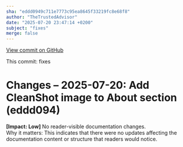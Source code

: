 ```yaml
---
sha: "eddd0949c711e7773c95ea8645f33219fc8e68f8"
author: "TheTrustedAdvisor"
date: "2025-07-20 23:47:14 +0200"
subject: "fixes"
merge: false
---
```


[View commit on GitHub](https://github.com/TheTrustedAdvisor/FabricAdoptionFramework/commit/eddd0949c711e7773c95ea8645f33219fc8e68f8)

This commit: fixes

# Changes – 2025-07-20: Add CleanShot image to About section (eddd094)

**[Impact: Low]** No reader-visible documentation changes.  
Why it matters: This indicates that there were no updates affecting the documentation content or structure that readers would notice.
